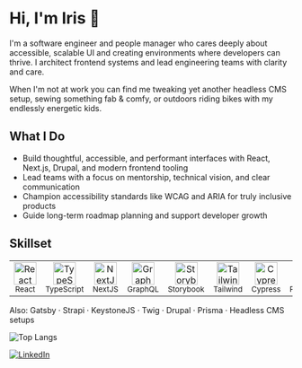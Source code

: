 # Hi, I'm Iris 👋

I'm a software engineer and people manager who cares deeply about accessible, scalable UI and creating environments where developers can thrive. I architect frontend systems and lead engineering teams with clarity and care. 

When I'm not at work you can find me tweaking yet another headless CMS setup, sewing something fab & comfy, or outdoors riding bikes with my endlessly energetic kids.

## What I Do

- Build thoughtful, accessible, and performant interfaces with React, Next.js, Drupal, and modern frontend tooling  
- Lead teams with a focus on mentorship, technical vision, and clear communication  
- Champion accessibility standards like WCAG and ARIA for truly inclusive products  
- Guide long-term roadmap planning and support developer growth


## Skillset

<table>
  <tr>
    <td align="center" width="90">
      <img src="https://cdn.jsdelivr.net/gh/devicons/devicon/icons/react/react-original.svg" height="40" alt="React"/><br/>
      <sub>React</sub>
    </td>
    <td align="center" width="90">
      <img src="https://cdn.jsdelivr.net/gh/devicons/devicon/icons/typescript/typescript-original.svg" height="40" alt="TypeScript"/><br/>
      <sub>TypeScript</sub>
    </td>
    <td align="center" width="90">
      <picture>
 <source media="(prefers-color-scheme: dark)" srcset="https://cdn.jsdelivr.net/gh/devicons/devicon@latest/icons/nextjs/nextjs-original.svg">
 <source media="(prefers-color-scheme: light)" srcset="https://cdn.jsdelivr.net/gh/devicons/devicon@latest/icons/nextjs/nextjs-plain.svg">
 <img alt="NextJS" height="40" src="https://cdn.jsdelivr.net/gh/devicons/devicon@latest/icons/nextjs/nextjs-plain.svg">
</picture>
      <sub>NextJS</sub>
    </td>
    <td align="center" width="90">
      <img src="https://cdn.jsdelivr.net/gh/devicons/devicon/icons/graphql/graphql-plain.svg" height="40" alt="GraphQL"/><br/>
      <sub>GraphQL</sub>
    </td>
    <td align="center" width="90">
      <img src="https://cdn.jsdelivr.net/gh/devicons/devicon/icons/storybook/storybook-original.svg" height="40" alt="Storybook"/><br/>
      <sub>Storybook</sub>
    </td>
    <td align="center" width="90">
      <img src="https://cdn.jsdelivr.net/gh/simple-icons/simple-icons/icons/tailwindcss.svg" height="40" alt="Tailwind CSS"/><br/>
      <sub>Tailwind</sub>
    </td>
    <td align="center" width="90">
      <img src="https://cdn.jsdelivr.net/gh/devicons/devicon/icons/cypressio/cypressio-original.svg" height="40" alt="Cypress"/><br/>
      <sub>Cypress</sub>
    </td>
    <td align="center" width="90">
      <img src="https://cdn.jsdelivr.net/gh/devicons/devicon/icons/postgresql/postgresql-original.svg" height="40" alt="PostgreSQL"/><br/>
      <sub>PostgreSQL</sub>
    </td>
    <td align="center" width="90">
      <img src="https://www.svgrepo.com/show/535118/accessibility.svg" height="40" alt="Accessibility"/><br/>
      <sub>Accessibility</sub>
    </td>
    <td align="center" width="90">
      <img src="https://cdn.jsdelivr.net/gh/devicons/devicon/icons/drupal/drupal-original.svg" height="40" alt="Drupal"/><br/>
      <sub>Drupal</sub>
    </td>
  </tr>
</table>




Also: Gatsby · Strapi · KeystoneJS · Twig · Drupal · Prisma · Headless CMS setups

![Top Langs](https://github-readme-stats.vercel.app/api/top-langs/?username=iris-i&layout=compact&theme=default)


[![LinkedIn](https://img.shields.io/badge/LinkedIn-irisibekwe-blue?style=flat-square&logo=linkedin)](https://www.linkedin.com/in/irisibekwe/)


